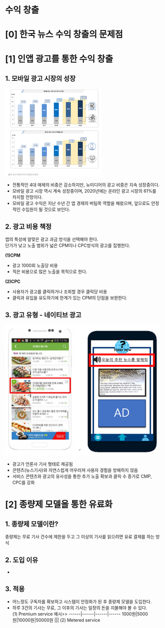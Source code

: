 # 수익 창출
# [0] 한국 뉴스 수익 창출의 문제점

# [1] 인앱 광고를 통한 수익 창출
## 1. 모바일 광고 시장의 성장
![market](./image/mobile_ad_market.png)

- 전통적인 4대 매체의 비중은 감소하지만, 뉴미디어의 광고 비중은 지속 성장중이다.
- 모바일 광고 시장 역시 계속 성장중이며, 2020년에는 온라인 광고 시장의 61%를 차지할 전망이다.
- 모바일 광고 수익은 지난 수년 간 앱 경제의 버팀목 역할을 해왔으며, 앞으로도 안정적인 수입원이 될 것으로 보인다.  


## 2. 광고 비용 책정
앱의 특성에 알맞은 광고 과금 방식을 선택해야 한다.  
단가가 낮고 노출 범위가 넓은 CPM이나 CPC방식의 광고를 집행한다.

**(1)CPM**
- 광고 1000회 노출당 비용
- 적은 비용으로 많은 노출을 목적으로 한다.

**(2)CPC**
- 사용자가 광고를 클릭하거나 조회할 경우 클릭당 비용
- 클릭과 유입을 유도하기에 한계가 있는 CPM의 단점을 보완한다.  

## 3. 광고 유형 - 네이티브 광고
![nativead](./image/nativead.PNG)
- 광고가 언론사 기사 형태로 제공됨
- 콘텐츠(뉴스기사)와 자연스럽게 어우러져 사용자 경험을 방해하지 않음
- 서비스 콘텐츠와 광고의 유사성을 통한 추가 노출 확보과 클릭 수 증가로 CMP, CPC를 강화

# [2] 종량제 모델을 통한 유료화
## 1. 종량제 모델이란?
종량제는 무료 기사 건수에 제한을 두고 그 이상의 기사를 읽으려면 유료 결제를 하는 방식

## 2. 도입 이유
- 

## 3. 적용
 - 어느정도 구독자를 확보하고 시스템이 안정화가 된 후 종량제 모델을 도입한다.
 - 하루 3건의 기사는 무료, 그 이후의 기사는 일정의 돈을 지불해야 볼 수 있다.  
(1) Premium service
예시>>
------|------|------|------
 1000원|5000원|10000원|50000원
 |||
(2) Metered service
